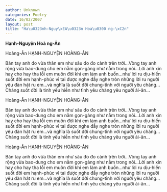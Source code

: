 ```yaml
---
author: Unknown
categories: Poetry
date: 16/02/2007
layout: post
title: "Ha\u0323nh-Nguy\xEA\u0323n Hoa\u0300 ng-\xC2n"
---
```


**Hạnh-Nguyện Hoà ng-Ân**

Hoàng-Ân
HẠNH-NGUYỆN HOÀNG-ÂN

Bàn tay anh đo vừa thân em như sâu đo đo cành trên trời...Vòng tay anh rộng vừa bao-dung cho em nằm gọn-gàng như nằm trong nôi...Lời anh xin hay cho hay tha lỗi em muôn đời khi em làm anh buồn...như lời ru dịu-hiền suốt đời em hạnh-phúc vì tai được nghe đầy nghe tròn những lời ru người yêu đàn hát ru em...và nghĩa là suốt đời chung-tình với người yêu chàng... Chàng suốt đời là tình yêu hiền như tình yêu chàng yêu người ái-ân...

Hoàng-Ân
HẠNH-NGUYỆN HOÀNG-ÂN

Bàn tay anh đo vừa thân em như sâu đo đo cành trên trời...Vòng tay anh rộng vừa bao-dung cho em nằm gọn-gàng như nằm trong nôi...Lời anh xin hay cho hay tha lỗi em muôn đời khi em làm anh buồn...như lời ru dịu-hiền suốt đời em hạnh-phúc vì tai được nghe đầy nghe tròn những lời ru người yêu đàn hát ru em...và nghĩa là suốt đời chung-tình với người yêu chàng... Chàng suốt đời là tình yêu hiền như tình yêu chàng yêu người ái-ân...

Hoàng-Ân
HẠNH-NGUYỆN HOÀNG-ÂN

Bàn tay anh đo vừa thân em như sâu đo đo cành trên trời...Vòng tay anh rộng vừa bao-dung cho em nằm gọn-gàng như nằm trong nôi...Lời anh xin hay cho hay tha lỗi em muôn đời khi em làm anh buồn...như lời ru dịu-hiền suốt đời em hạnh-phúc vì tai được nghe đầy nghe tròn những lời ru người yêu đàn hát ru em...và nghĩa là suốt đời chung-tình với người yêu chàng... Chàng suốt đời là tình yêu hiền như tình yêu chàng yêu người ái-ân...
